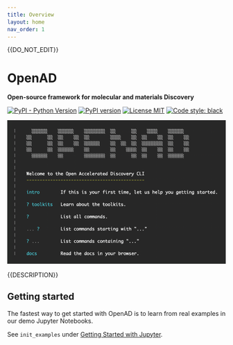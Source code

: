 ```yaml
---
title: Overview
layout: home
nav_order: 1
---
```


{{DO_NOT_EDIT}}

# OpenAD

**Open-source framework for molecular and materials Discovery**

[![PyPI - Python Version](https://img.shields.io/pypi/pyversions/openad)](https://pypi.org/project/openad/)
[![PyPI version](https://img.shields.io/pypi/v/openad)](https://pypi.org/project/openad/)
[![License MIT](https://img.shields.io/github/license/acceleratedscience/open-ad-toolkit)](https://opensource.org/licenses/MIT)
[![Code style: black](https://img.shields.io/badge/code%20style-black-000000.svg)](https://github.com/psf/black)

<!-- [![Docs](https://img.shields.io/badge/website-live-brightgreen)](https://github.com/acceleratedscience/open-ad-toolkit) -->

![Landing](assets/openad-cli.png)

{{DESCRIPTION}}

## Getting started

The fastest way to get started with OpenAD is to learn from real examples in our demo Jupyter Notebooks.

See `init_examples` under <a href="installation.html#getting-started---jupyter">Getting Started with Jupyter</a>.


<!-- [Homepage](https://accelerate.science/projects/openad) -->
